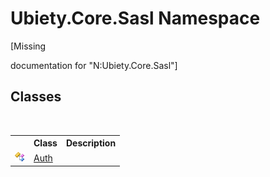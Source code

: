 # Ubiety.Core.Sasl Namespace
 

\[Missing <summary> documentation for "N:Ubiety.Core.Sasl"\]


## Classes
&nbsp;<table><tr><th></th><th>Class</th><th>Description</th></tr><tr><td>![Public class](media/pubclass.gif "Public class")</td><td><a href="c7862cdd-02ef-97c9-130f-394cfedeb918">Auth</a></td><td /></tr></table>&nbsp;
